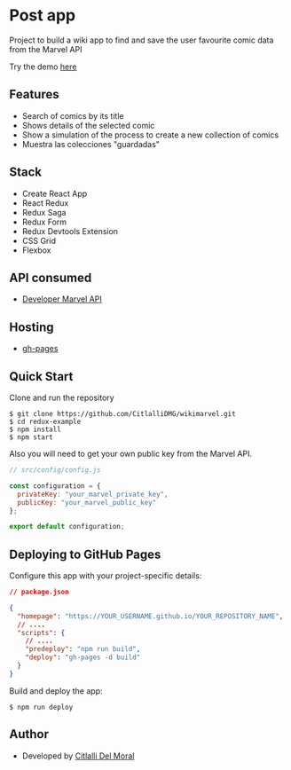 # Post app

Project to build a wiki app to find and save the user favourite comic data from the Marvel API

Try the demo [here](https://citlallidmg.github.io/wikimarvel/)

## Features

- Search of comics by its title
- Shows details of the selected comic
- Show a simulation of the process to create a new collection of comics
- Muestra las colecciones "guardadas"

## Stack

- Create React App
- React Redux
- Redux Saga
- Redux Form
- Redux Devtools Extension
- CSS Grid
- Flexbox

## API consumed

- [Developer Marvel API](https://developer.marvel.com/)

## Hosting

- [gh-pages](https://github.com/gitname/react-gh-pages)

## Quick Start

Clone and run the repository

```shell
$ git clone https://github.com/CitlalliDMG/wikimarvel.git
$ cd redux-example
$ npm install
$ npm start
```

Also you will need to get your own public key from the Marvel API.

```javascript
// src/config/config.js

const configuration = {
  privateKey: "your_marvel_private_key",
  publicKey: "your_marvel_public_key"
};

export default configuration;
```

## Deploying to GitHub Pages

Configure this app with your project-specific details:

```json
// package.json

{
  "homepage": "https://YOUR_USERNAME.github.io/YOUR_REPOSITORY_NAME",
  // ....
  "scripts": {
    // ....
    "predeploy": "npm run build",
    "deploy": "gh-pages -d build"
  }
}
```

Build and deploy the app:

```shell
$ npm run deploy
```

## Author

- Developed by [Citlalli Del Moral](https://github.com/CitlalliDMG)
